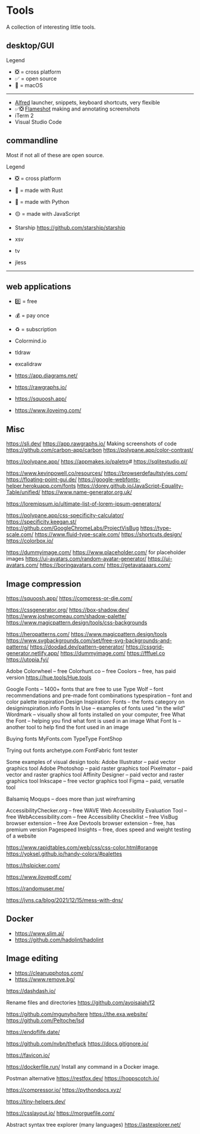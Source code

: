 # Tools

A collection of interesting little tools.

## desktop/GUI

Legend

- ❎ = cross platform
- ✅ = open source
- 🍏 = macOS

---

- [Alfred](https://www.alfredapp.com/) launcher, snippets, keyboard shortcuts, very flexible
- ✅❎ [Flameshot](https://flameshot.org/) making and annotating screenshots
- iTerm 2
- Visual Studio Code

## commandline

Most if not all of these are open source.

Legend

- ❎ = cross platform
- 🦀 = made with Rust
- 🐍 = made with Python
- 🟡 = made with JavaScript

- Starship <https://github.com/starship/starship>
- xsv
- tv
- jless

---

## web applications

- 0️⃣ = free
- 💰 = pay once
- ♻️ = subscription

- Colormind.io
- tldraw
- excalidraw
- <https://app.diagrams.net/>
- <https://rawgraphs.io/>
- <https://squoosh.app/>
- <https://www.iloveimg.com/>

## Misc

<https://sli.dev/>
<https://app.rawgraphs.io/>
Making screenshots of code <https://github.com/carbon-app/carbon>
<https://polypane.app/color-contrast/>

<https://polypane.app/>
<https://appmakes.io/paletro>#
<https://sqlitestudio.pl/>

https://www.kevinpowell.co/resources/
https://browserdefaultstyles.com/
https://floating-point-gui.de/
https://google-webfonts-helper.herokuapp.com/fonts
https://dorey.github.io/JavaScript-Equality-Table/unified/
https://www.name-generator.org.uk/

https://loremipsum.io/ultimate-list-of-lorem-ipsum-generators/

https://polypane.app/css-specificity-calculator/
https://specificity.keegan.st/
https://github.com/GoogleChromeLabs/ProjectVisBug
https://type-scale.com/
https://www.fluid-type-scale.com/
https://shortcuts.design/
https://colorbox.io/

<https://dummyimage.com/>
https://www.placeholder.com/ for placeholder images
<https://ui-avatars.com/random-avatar-generator/>
<https://ui-avatars.com/>
<https://boringavatars.com/>
<https://getavataaars.com/>

## Image compression

https://squoosh.app/
https://compress-or-die.com/

https://cssgenerator.org/
https://box-shadow.dev/
https://www.joshwcomeau.com/shadow-palette/
https://www.magicpattern.design/tools/css-backgrounds

https://heropatterns.com/
https://www.magicpattern.design/tools
https://www.svgbackgrounds.com/set/free-svg-backgrounds-and-patterns/
https://doodad.dev/pattern-generator/
https://cssgrid-generator.netlify.app/
https://dummyimage.com/
https://fffuel.co
https://utopia.fyi/

Adobe Colorwheel – free
Colorhunt.co – free
Coolors – free, has paid version
https://hue.tools/Hue.tools

Google Fonts – 1400+ fonts that are free to use
Type Wolf – font recommendations and pre-made font combinations
typespiration – font and color palette inspiration
Design Inspiration: Fonts – the fonts category on designinspiration.info
Fonts In Use – examples of fonts used “in the wild”
Wordmark – visually show all fonts installed on your computer, free
What the Font – helping you find what font is used in an image
What Font Is – another tool to help find the font used in an image

Buying fonts
MyFonts.com
TypeType
FontShop

Trying out fonts
archetype.com
FontFabric font tester

Some examples of visual design tools:
Adobe Illustrator – paid vector graphics tool
Adobe Photoshop – paid raster graphics tool
Pixelmator – paid vector and raster graphics tool
Affinity Designer – paid vector and raster graphics tool
Inkscape – free vector graphics tool
Figma – paid, versatile tool

Balsamiq
Moqups – does more than just wireframing

AccessibilityChecker.org – free
WAVE Web Accessibility Evaluation Tool – free
WebAccessibility.com – free
Accessibility Checklist – free
VisBug browser extension – free
Axe Devtools browser extension – free, has premium version
Pagespeed Insights – free, does speed and weight testing of a website

https://www.rapidtables.com/web/css/css-color.html#orange
https://yoksel.github.io/handy-colors/#palettes

https://hslpicker.com/

https://www.ilovepdf.com/

https://randomuser.me/

https://jvns.ca/blog/2021/12/15/mess-with-dns/

## Docker

- https://www.slim.ai/
- https://github.com/hadolint/hadolint

## Image editing

- https://cleanupphotos.com/
- https://www.remove.bg/

https://dashdash.io/

Rename files and directories
https://github.com/ayoisaiah/f2

https://github.com/mgunyho/tere
https://the.exa.website/
https://github.com/Peltoche/lsd

https://endoflife.date/

https://github.com/nvbn/thefuck
https://docs.gitignore.io/

https://favicon.io/

https://dockerfile.run/ Install any command in a Docker image.

Postman alternative
https://restfox.dev/
https://hoppscotch.io/

https://compressor.io/
https://pythondocs.xyz/

https://tiny-helpers.dev/

https://csslayout.io/
https://morguefile.com/

Abstract syntax tree explorer (many languages)
https://astexplorer.net/
